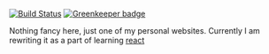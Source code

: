 [![Build Status](https://travis-ci.org/raisedadead/raisedadead.svg?branch=staging)](https://travis-ci.org/raisedadead/raisedadead) 
[![Greenkeeper badge](https://badges.greenkeeper.io/raisedadead/raisedadead.svg)](https://greenkeeper.io/)

Nothing fancy here, just one of my personal websites. Currently I am rewriting it as  a part of learning [react](https://reactjs.org)


